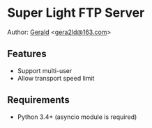 Super Light FTP Server
===

Author: [Gerald](http://geraldl.net) \<gera2ld@163.com\>

Features
---
* Support multi-user
* Allow transport speed limit

Requirements
---
* Python 3.4+ (asyncio module is required)
